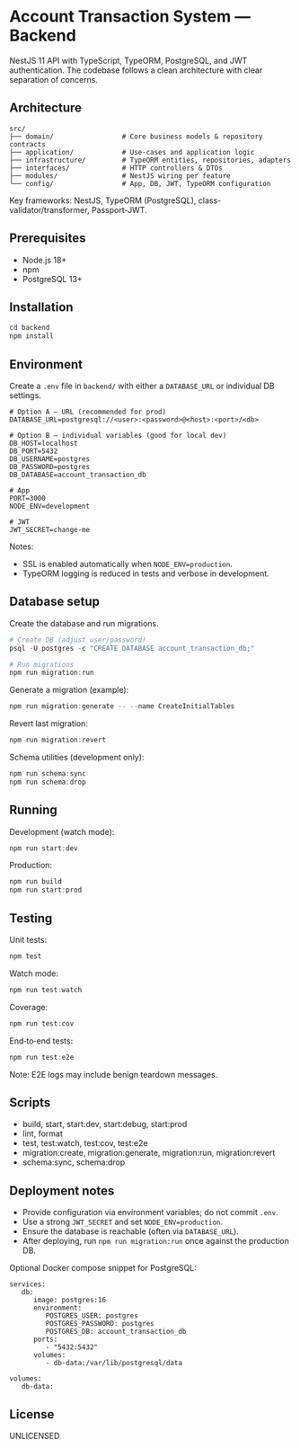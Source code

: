 # Account Transaction System — Backend

NestJS 11 API with TypeScript, TypeORM, PostgreSQL, and JWT authentication. The codebase follows a clean architecture with clear separation of concerns.

## Architecture

```
src/
├── domain/                 # Core business models & repository contracts
├── application/            # Use-cases and application logic
├── infrastructure/         # TypeORM entities, repositories, adapters
├── interfaces/             # HTTP controllers & DTOs
├── modules/                # NestJS wiring per feature
└── config/                 # App, DB, JWT, TypeORM configuration
```

Key frameworks: NestJS, TypeORM (PostgreSQL), class-validator/transformer, Passport-JWT.

## Prerequisites

- Node.js 18+
- npm
- PostgreSQL 13+

## Installation

```powershell
cd backend
npm install
```

## Environment

Create a `.env` file in `backend/` with either a `DATABASE_URL` or individual DB settings.

```
# Option A — URL (recommended for prod)
DATABASE_URL=postgresql://<user>:<password>@<host>:<port>/<db>

# Option B — individual variables (good for local dev)
DB_HOST=localhost
DB_PORT=5432
DB_USERNAME=postgres
DB_PASSWORD=postgres
DB_DATABASE=account_transaction_db

# App
PORT=3000
NODE_ENV=development

# JWT
JWT_SECRET=change-me
```

Notes:

- SSL is enabled automatically when `NODE_ENV=production`.
- TypeORM logging is reduced in tests and verbose in development.

## Database setup

Create the database and run migrations.

```powershell
# Create DB (adjust user/password)
psql -U postgres -c "CREATE DATABASE account_transaction_db;"

# Run migrations
npm run migration:run
```

Generate a migration (example):

```powershell
npm run migration:generate -- --name CreateInitialTables
```

Revert last migration:

```powershell
npm run migration:revert
```

Schema utilities (development only):

```powershell
npm run schema:sync
npm run schema:drop
```

## Running

Development (watch mode):

```powershell
npm run start:dev
```

Production:

```powershell
npm run build
npm run start:prod
```

## Testing

Unit tests:

```powershell
npm test
```

Watch mode:

```powershell
npm run test:watch
```

Coverage:

```powershell
npm run test:cov
```

End‑to‑end tests:

```powershell
npm run test:e2e
```

Note: E2E logs may include benign teardown messages.

## Scripts

- build, start, start:dev, start:debug, start:prod
- lint, format
- test, test:watch, test:cov, test:e2e
- migration:create, migration:generate, migration:run, migration:revert
- schema:sync, schema:drop

## Deployment notes

- Provide configuration via environment variables; do not commit `.env`.
- Use a strong `JWT_SECRET` and set `NODE_ENV=production`.
- Ensure the database is reachable (often via `DATABASE_URL`).
- After deploying, run `npm run migration:run` once against the production DB.

Optional Docker compose snippet for PostgreSQL:

```
services:
   db:
      image: postgres:16
      environment:
         POSTGRES_USER: postgres
         POSTGRES_PASSWORD: postgres
         POSTGRES_DB: account_transaction_db
      ports:
         - "5432:5432"
      volumes:
         - db-data:/var/lib/postgresql/data

volumes:
   db-data:
```

## License

UNLICENSED
